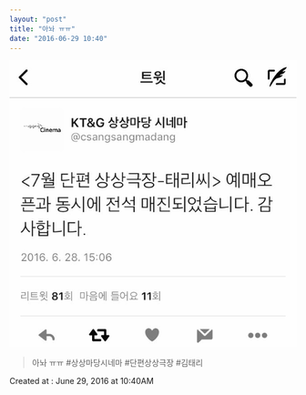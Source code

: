 ```yaml
---
layout: "post"
title: "아놔 ㅠㅠ"
date: "2016-06-29 10:40"
---
```


![Images](/media/2016/06/IMG_8707.jpg)

> 아놔 ㅠㅠ #상상마당시네마 #단편상상극장 #김태리

Created at : June 29, 2016 at 10:40AM
